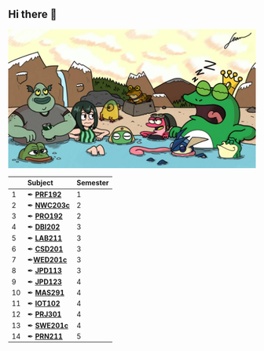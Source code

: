 ## Hi there 👋

<img src="https://github.com/FPT-Xavalo/.github/blob/main/profile/frog.jpg" alt="Frog">

| |  Subject  | Semester |
| :--- | :---  |  :---  |
| 1 | ✒ [**PRF192**](https://github.com/FPT-Xavalo/PRF192) | 1 |
| 2 | ✒ [**NWC203c**](https://github.com/FPT-Xavalo/NWC203c) | 2 |
| 3 | ✒ [**PRO192**](https://github.com/FPT-Xavalo/PRO192) | 2 |
| 4 |✒ [**DBI202**](https://github.com/FPT-Xavalo/OSG202) | 3 |
| 5 | ✒ [**LAB211**](https://github.com/FPT-Xavalo/LAB211) | 3 |
| 6 |✒ [**CSD201**](https://github.com/FPT-Xavalo/CSD201) | 3 |
| 7 |  ✒[**WED201c**](https://github.com/FPT-Xavalo/WED201c) | 3 |
| 8 |✒ [**JPD113**](https://github.com/FPT-Xavalo/JPD113) | 3 |
| 9 |✒ [**JPD123**](https://github.com/FPT-Xavalo/JPD123) | 4 |
| 10 | ✒ [**MAS291**](https://github.com/FPT-Xavalo/MAS291) | 4 |
| 11 | ✒ [**IOT102**](https://github.com/FPT-Xavalo/IOT102) | 4 |
| 12 |✒ [**PRJ301**](https://github.com/FPT-Xavalo/PRJ301) | 4 |
| 13 |✒ [**SWE201c**](https://github.com/FPT-Xavalo/SWE201c) | 4 |
| 14 |✒ [**PRN211**](https://github.com/FPT-Xavalo/PRN211) | 5 |
